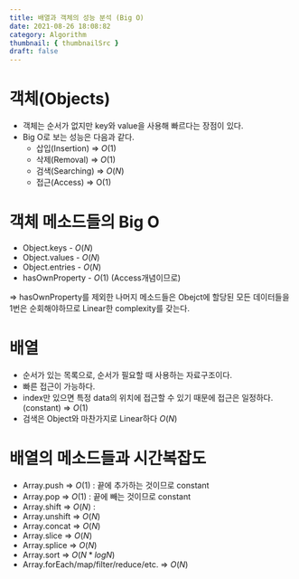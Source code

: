 ```yaml
---
title: 배열과 객체의 성능 분석 (Big O)
date: 2021-08-26 18:08:82
category: Algorithm
thumbnail: { thumbnailSrc }
draft: false
---
```


# 객체(Objects)

- 객체는 순서가 없지만 key와 value을 사용해 빠르다는 장점이 있다.
- Big O로 보는 성능은 다음과 같다.
  - 삽입(Insertion) ⇒ $O(1)$
  - 삭제(Removal) ⇒ $O(1)$
  - 검색(Searching) ⇒ $O(N)$
  - 접근(Access) ⇒ O(1)

# 객체 메소드들의 Big O

- Object.keys - $O(N)$
- Object.values - $O(N)$
- Object.entries - $O(N)$
- hasOwnProperty - $O(1)$ (Access개념이므로)

⇒ hasOwnProperty를 제외한 나머지 메소드들은 Obejct에 할당된 모든 데이터들을 1번은 순회해야하므로 Linear한 complexity를 갖는다.

# 배열

- 순서가 있는 목록으로, 순서가 필요할 때 사용하는 자료구조이다.
- 빠른 접근이 가능하다.
- index만 있으면 특정 data의 위치에 접근할 수 있기 때문에 접근은 일정하다.(constant) ⇒ $O(1)$
- 검색은 Object와 마찬가지로 Linear하다 $O(N)$

# 배열의 메소드들과 시간복잡도

- Array.push ⇒ $O(1)$ : 끝에 추가하는 것이므로 constant
- Array.pop ⇒ $O(1)$ : 끝에 빼는 것이므로 constant
- Array.shift ⇒ $O(N)$ :
- Array.unshift ⇒ $O(N)$
- Array.concat ⇒ $O(N)$
- Array.slice ⇒ $O(N)$
- Array.splice ⇒ $O(N)$
- Array.sort ⇒ $O(N*log N)$
- Array.forEach/map/filter/reduce/etc. ⇒ $O(N)$
